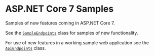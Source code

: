 # ASP.NET Core 7 Samples

Samples of new features coming in ASP.NET Core 7.

See the [`SampleEndpoints`](https://github.com/martincostello/aspnet-core-7-samples/blob/main/src/TodoApp/SampleEndpoints.cs#L61) class for samples of new functionality.

For use of new features in a working sample web application see the [`ApiEndpoints`](https://github.com/martincostello/aspnet-core-7-samples/blob/main/src/TodoApp/ApiEndpoints.cs#L61) class.
